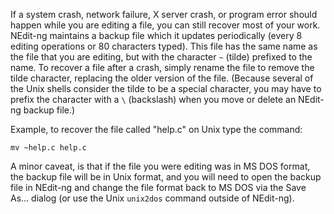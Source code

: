 
If a system crash, network failure, X server crash, or program error
should happen while you are editing a file, you can still recover most
of your work. NEdit-ng maintains a backup file which it updates
periodically (every 8 editing operations or 80 characters typed). This
file has the same name as the file that you are editing, but with the
character `~` (tilde) prefixed to the name. To recover a file after a
crash, simply rename the file to remove the tilde character, replacing
the older version of the file. (Because several of the Unix shells
consider the tilde to be a special character, you may have to prefix the
character with a `\` (backslash) when you move or delete an NEdit-ng
backup file.)

Example, to recover the file called "help.c" on Unix type the command:

    mv ~help.c help.c

A minor caveat, is that if the file you were editing was in MS DOS
format, the backup file will be in Unix format, and you will need to
open the backup file in NEdit-ng and change the file format back to MS
DOS via the Save As... dialog (or use the Unix `unix2dos` command
outside of NEdit-ng).

